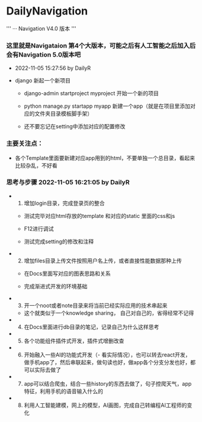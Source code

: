 # DailyNavigation

'''
··· Navigation V4.0 版本 
'''

###  这里就是Navigataion 第4个大版本，可能之后有人工智能之后加入后会有Navigation 5.0版本吧

- 2022-11-05 15:27:56 by DailyR

- django 新起一个新项目

	- django-admin startproject myproject 开始一个新的项目

	- python manage.py startapp myapp 新建一个app（就是在项目里添加对应的文件夹目录模板脚手架）

	- 还不要忘记在setting中添加对应的配置修改

### 主要关注点：

- 各个Template里面要新建对应app用到的html，不要单独一个总目录，看起来比较杂乱，不好看



### 思考与步骤  2022-11-05 16:21:05 by DailyR

- 1. 增加login目录，完成登录页的整合

	- 测试完毕对应html存放的template 和对应的static 里面的css和js

	- F12进行调试

	- 测试完成setting的修改和注释

- 2. 增加files目录上传文件按照用户名上传，或者直接性能数据那种上传

	- 在Docs里面写对应的图表思路和关系

	- 完成渐进式开发的环境基础
	
- 3. 开一个noot或者note目录来将当前已经实际应用的技术串起来

	- 这个就类似于一个knowledge sharing， 自己对自己的，省得经常不记得


- 4. 在Docs里面进行db目录的笔记，记录自己为什么这样思考

- 5. 各个功能组件插件式开发，插件式增删改查

- 6. 开始融入一些AI的功能式开发（- 看实际情况），也可以转去react开发，做手机app了，然后串联起来，做句读也好，做app各个分支分发也好，都可以实际去做了

- 7. app可以结合爬虫，结合一些history的东西去做了，句子控爬天气，app特征，利用手机的语音输入什么的

- 8. 利用人工智能建模，网上的模型，AI画图，完成自己转编程AI工程师的变化